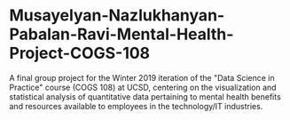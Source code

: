 # Musayelyan-Nazlukhanyan-Pabalan-Ravi-Mental-Health-Project-COGS-108
A final group project for the Winter 2019 iteration of the "Data Science in Practice" course (COGS 108) at UCSD, centering on the visualization and statistical analysis of quantitative data pertaining to mental health benefits and resources available to employees in the technology/IT industries.
